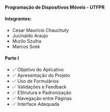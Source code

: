 #### Programação de Dispositivos Móveis - UTFPR

#### Integrantes:
  - Cesar Mauricio Chauchuty
  - Jucinaldo Araujo
  - Murilo  Szulha
  - Marcos Soek


#### Parte I
- :white_check_mark: Objetivo do Aplicativo
- :white_check_mark: Apresentação do Projeto
- :white_check_mark: Uso de Formulários
- :white_check_mark: Validações e Feedback
- :white_check_mark: EStrutura e Padronização
- :white_check_mark: Navegação entre Páginas
- :white_check_mark: Interface Adequada